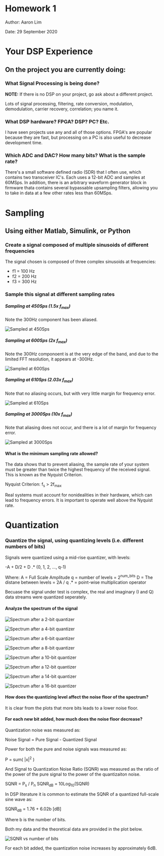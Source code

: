 # Homework 1
Author: Aaron Lim

Date: 29 September 2020

# Your DSP Experience

## On the project you are currently doing:

### What Signal Processing is being done?
**NOTE:** If there is no DSP on your project, go ask about a different project.

Lots of signal processing, filtering, rate conversion, modulation, demodulation, carrier recovery, correlation; you name it.

### What DSP hardware?  FPGA? DSP? PC? Etc.
I have seen projects use any and all of those options. FPGA's are popular because they are fast, but processing on a PC is also useful to decrease development time.

### Which ADC and DAC?  How many bits?  What is the sample rate?
There's a small software defined radio (SDR) that I often use, which contains two transceiver IC's. Each uses a 12-bit ADC and samples at 60MSps. In addition, there is an arbitrary waveform generator block in firmware thata contains several bypassable upsampling filters, allowing you to take in data at a few other rates less than 60MSps.

# Sampling

## Using either Matlab, Simulink, or Python

### Create a signal composed of multiple sinusoids of different frequencies
The signal chosen is composed of three complex sinusoids at frequencies:
- f1 = 100 Hz
- f2 = 200 Hz
- f3 = 300 Hz

### Sample this signal at different sampling rates
##### Sampling at 450Sps (1.5x f<sub>max</sub>)
Note the 300Hz component has been aliased.

![Sampled at 450Sps](plots/comparing_sample_rates_450_Sps.png)

##### Sampling at 600Sps (2x f<sub>max</sub>)
Note the 300Hz componoent is at the very edge of the band, and due to the limited FFT resolution, it appears at -300Hz.

![Sampled at 600Sps](plots/comparing_sample_rates_600_Sps.png)

##### Sampling at 610Sps (2.03x f<sub>max</sub>)
Note that no aliasing occurs, but with very little margin for frequency error.

![Sampled at 610Sps](plots/comparing_sample_rates_610_Sps.png)

##### Sampling at 3000Sps (10x f<sub>max</sub>)
Note that aliasing does not occur, and there is a lot of margin for frequency error.

![Sampled at 3000Sps](plots/comparing_sample_rates_3000_Sps.png)

#### What is the minimum sampling rate allowed?
The data shows that to prevent aliasing, the sample rate of your system must be greater than twice the highest frequency of the received signal. This is known as the Nyquist Criterion.

Nyquist Criterion: f<sub>s</sub> > 2f<sub>max</sub>

Real systems must account for nonidealities in their hardware, which can lead to frequency errors. It is important to operate well above the Nyquist rate.

# Quantization

### Quantize the signal, using quantizing levels (i.e. different numbers of bits)
Signals were quantized using a mid-rise quantizer, with levels:

-A + D/2 + D .* (0, 1, 2, ..., q-1)

Where:
A = Full Scale Amplitude
q = number of levels = 2<sup>num_bits</sup>
D = The distane between levels = 2A / q
.* = point-wise multiplication operator

Becuase the signal under test is complex, the real and imaginary (I and Q) data streams were quantized seperately.

#### Analyze the spectrum of the signal

![Spectrum after a 2-bit quantizer](plots/spectrum_2_bits.png)

![Spectrum after a 4-bit quantizer](plots/spectrum_4_bits.png)

![Spectrum after a 6-bit quantizer](plots/spectrum_6_bits.png)

![Spectrum after a 8-bit quantizer](plots/spectrum_8_bits.png)

![Spectrum after a 10-bit quantizer](plots/spectrum_10_bits.png)

![Spectrum after a 12-bit quantizer](plots/spectrum_12_bits.png)

![Spectrum after a 14-bit quantizer](plots/spectrum_14_bits.png)

![Spectrum after a 16-bit quantizer](plots/spectrum_16_bits.png)

#### How does the quantizing level affect the noise floor of the spectrum?

It is clear from the plots that more bits leads to a lower noise floor.

#### For each new bit added, how much does the noise floor decrease?

Quantization noise was measured as:

Noise Signal = Pure Signal - Quantized Signal

Power for both the pure and noise signals was measured as:

P = sum( |x|<sup>2</sup> )

And Signal to Quantization Noise Ratio (SQNR) was measured as the ratio of the power of the pure signal to the power of the quantizaiton noise.

SQNR = P<sub>s</sub> / P<sub>n</sub>
SQNR<sub>dB</sub> = 10Log<sub>10</sub>(SQNR)

In DSP literature it is common to estimate the SQNR of a quantized full-scale sine wave as:

SQNR<sub>dB</sub> = 1.76 + 6.02b [dB]

Where b is the number of bits.

Both my data and the theoretical data are provided in the plot below.

![SQNR vs number of bits](plots/sqnr_vs_num_bits.png)

For each bit added, the quantization noise increases by approximately 6dB.
